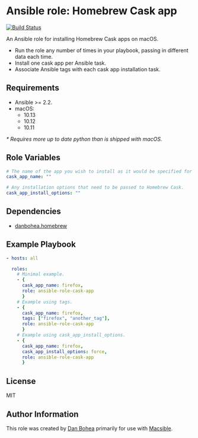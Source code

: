 # Ansible role: Homebrew Cask app

[![Build Status](https://travis-ci.org/danbohea/ansible-role-cask-app.svg?branch=master)](https://travis-ci.org/danbohea/ansible-role-cask-app)

An Ansible role for installing Homebrew Cask apps on macOS.

- Run the role any number of times in your playbook, passing in different data each time.
- Install one cask app per Ansible task.
- Associate Ansible tags with each cask app installation task.

## Requirements

- Ansible >= 2.2.
- macOS:
  - 10.13
  - 10.12
  - 10.11

_* Requires more up to date python than is shipped with macOS._ 

## Role Variables

```yaml
# The name of the app you wish to install as it would be specified for Homebrew Cask.
cask_app_name: ""

# Any installation options that need to be passed to Homebrew Cask.
cask_app_install_options: ""
```

## Dependencies

- [danbohea.homebrew](https://galaxy.ansible.com/danbohea/homebrew)

## Example Playbook

```yaml
- hosts: all

  roles:
    # Minimal example.
    - {
      cask_app_name: firefox,
      role: ansible-role-cask-app
      }
    # Example using tags.
    - {
      cask_app_name: firefox,
      tags: ["firefox", "another_tag"],
      role: ansible-role-cask-app
      }
    # Example using cask_app_install_options.
    - { 
      cask_app_name: firefox,
      cask_app_install_options: force,
      role: ansible-role-cask-app
      }
```

## License

MIT

## Author Information

This role was created by [Dan Bohea](http://bohea.co.uk) primarily for use with [Macsible](https://github.com/macsible/macsible).

